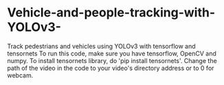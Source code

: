 # Vehicle-and-people-tracking-with-YOLOv3-
Track pedestrians and vehicles using YOLOv3 with tensorflow and tensornets 
To run this code, make sure you have tensorflow, OpenCV and numpy. 
To install tensornets library, do 'pip install tensornets'.
Change the path of the video in the code to your video's directory address or to 0 for webcam.
